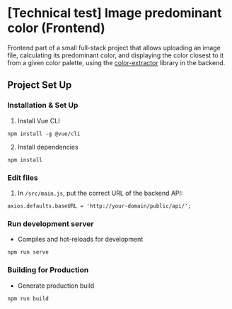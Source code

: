# [Technical test] Image predominant color (Frontend)

Frontend part of a small full-stack project that allows uploading an image file, calculating its predominant color, 
and displaying the color closest to it from a given color palette, using the 
<a href="https://github.com/thephpleague/color-extractor" target="_blank">color-extractor</a> library in the backend.

## Project Set Up

### Installation & Set Up

1. Install Vue CLI
```
npm install -g @vue/cli
```

2. Install dependencies
```
npm install
```

### Edit files

1. In `/src/main.js`, put the correct URL of the backend API:
```
axios.defaults.baseURL = 'http://your-domain/public/api/'; 
```

### Run development server

* Compiles and hot-reloads for development
```
npm run serve
```

### Building for Production

* Generate production build
```
npm run build
```
